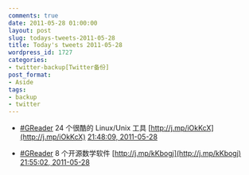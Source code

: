 ```yaml
---
comments: true
date: 2011-05-28 01:00:00
layout: post
slug: todays-tweets-2011-05-28
title: Today's tweets 2011-05-28
wordpress_id: 1727
categories:
- twitter-backup[Twitter备份]
post_format:
- Aside
tags:
- backup
- twitter
---
```





  * [#GReader](http://search.twitter.com/search?q=%23GReader) 24 个很酷的 Linux/Unix 工具 [http://j.mp/iOkKcX](http://j.mp/iOkKcX) [21:48:09, 2011-05-28](http://twitter.com/gfrog/statuses/74472026273882112)





  * [#GReader](http://search.twitter.com/search?q=%23GReader) 8 个开源数学软件 [http://j.mp/kKbogj](http://j.mp/kKbogj) [21:55:02, 2011-05-28](http://twitter.com/gfrog/statuses/74473759314165761)





